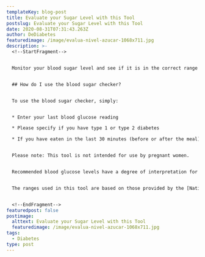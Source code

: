 ```yaml
---
templateKey: blog-post
title: Evaluate your Sugar Level with this Tool
postslug: Evaluate your Sugar Level with this Tool
date: 2020-08-31T07:31:43.263Z
author: DeDiabetes
featuredimage: /image/evalua-nivel-azucar-1068x711.jpg
description: >-
  <!--StartFragment-->


  Monitor your blood sugar level and see if it is in the correct range based on the NICE recommendations for type 1 and type 2 diabetes using this blood sugar level checker.


  ## How do I use the blood sugar checker?


  To use the blood sugar checker, simply:


  * Enter your last blood glucose reading

  * Please specify if you have type 1 or type 2 diabetes

  * If you have eaten in the last 30 minutes (before or after the meal)


  Please note: This tool is not intended for use by pregnant women.


  Recommended blood glucose levels have a degree of interpretation for each individual and should be discussed with your physician. Also, women should set goals for what their blood sugar levels should be during pregnancy.


  The ranges used in this tool are based on those provided by the [National Institute for Clinical Excellence (NICE)](https://www.nice.org.uk/) , but the target range for each individual must be agreed upon by their physician on an individual basis.


  <!--EndFragment-->
featuredpost: false
postimage:
  alttext: Evaluate your Sugar Level with this Tool
  featuredimage: /image/evalua-nivel-azucar-1068x711.jpg
tags:
  - Diabetes
type: post
---
```

